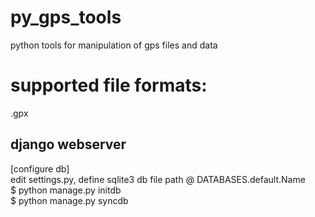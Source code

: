 py_gps_tools  
============  

python tools for manipulation of gps files and data  

# supported file formats:  

.gpx  

django webserver  
----------------  
[configure db]  
edit settings.py, define sqlite3 db file path @ DATABASES.default.Name  
$ python manage.py initdb  
$ python manage.py syncdb  